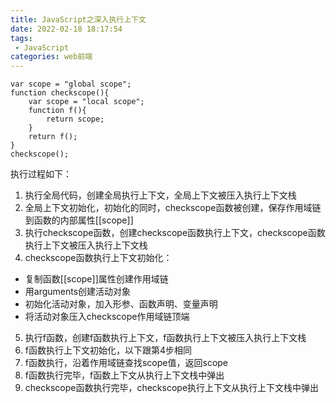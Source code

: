 ```yaml
---
title: JavaScript之深入执行上下文
date: 2022-02-18 18:17:54
tags:
 - JavaScript
categories: web前端
---
```

```demo
var scope = "global scope";
function checkscope(){
    var scope = "local scope";
    function f(){
        return scope;
    }
    return f();
}
checkscope();
```
执行过程如下：
1. 执行全局代码，创建全局执行上下文，全局上下文被压入执行上下文栈
2. 全局上下文初始化，初始化的同时，checkscope函数被创建，保存作用域链到函数的内部属性[[scope]]
3.  执行checkscope函数，创建checkscope函数执行上下文，checkscope函数执行上下文被压入执行上下文栈
4. checkscope函数执行上下文初始化：
 - 复制函数[[scope]]属性创建作用域链
 - 用arguments创建活动对象
 - 初始化活动对象，加入形参、函数声明、变量声明
 - 将活动对象压入checkscope作用域链顶端
5. 执行f函数，创建f函数执行上下文，f函数执行上下文被压入执行上下文栈
6. f函数执行上下文初始化，以下跟第4步相同
7. f函数执行，沿着作用域链查找scope值，返回scope
8. f函数执行完毕，f函数上下文从执行上下文栈中弹出
9. checkscope函数执行完毕，checkscope执行上下文从执行上下文栈中弹出
